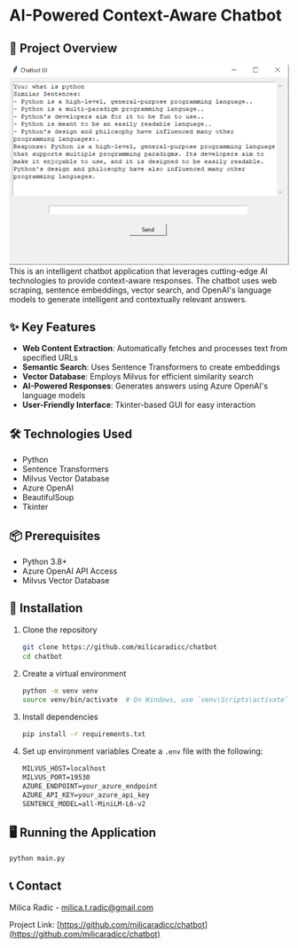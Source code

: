 # AI-Powered Context-Aware Chatbot

## 🤖 Project Overview
![Chatbot Interface](image.png)
This is an intelligent chatbot application that leverages cutting-edge AI technologies to provide context-aware responses. The chatbot uses web scraping, sentence embeddings, vector search, and OpenAI's language models to generate intelligent and contextually relevant answers.

## ✨ Key Features

- **Web Content Extraction**: Automatically fetches and processes text from specified URLs
- **Semantic Search**: Uses Sentence Transformers to create embeddings
- **Vector Database**: Employs Milvus for efficient similarity search
- **AI-Powered Responses**: Generates answers using Azure OpenAI's language models
- **User-Friendly Interface**: Tkinter-based GUI for easy interaction

## 🛠 Technologies Used

- Python
- Sentence Transformers
- Milvus Vector Database
- Azure OpenAI
- BeautifulSoup
- Tkinter

## 📦 Prerequisites

- Python 3.8+
- Azure OpenAI API Access
- Milvus Vector Database

## 🚀 Installation

1. Clone the repository
   ```bash
   git clone https://github.com/milicaradicc/chatbot
   cd chatbot
   ```

2. Create a virtual environment
   ```bash
   python -m venv venv
   source venv/bin/activate  # On Windows, use `venv\Scripts\activate`
   ```

3. Install dependencies
   ```bash
   pip install -r requirements.txt
   ```

4. Set up environment variables
   Create a `.env` file with the following:
   ```
   MILVUS_HOST=localhost
   MILVUS_PORT=19530
   AZURE_ENDPOINT=your_azure_endpoint
   AZURE_API_KEY=your_azure_api_key
   SENTENCE_MODEL=all-MiniLM-L6-v2
   ```

## 🖥 Running the Application

```bash
python main.py
```

## 📞 Contact

Milica Radic - milica.t.radic@gmail.com

Project Link: [https://github.com/milicaradicc/chatbot](https://github.com/milicaradicc/chatbot)

